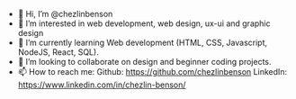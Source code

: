 - 👋 Hi, I’m @chezlinbenson
- 👀 I’m interested in web development, web design, ux-ui and graphic design
- 🌱 I’m currently learning Web development (HTML, CSS, Javascript, NodeJS, React, SQL).
- 💞️ I’m looking to collaborate on design and beginner coding projects.
- 📫 How to reach me:
     Github: https://github.com/chezlinbenson
     LinkedIn: https://www.linkedin.com/in/chezlin-benson/
     
<!---
chezlinbenson/chezlinbenson is a ✨ special ✨ repository because its `README.md` (this file) appears on your GitHub profile.
You can click the Preview link to take a look at your changes.
--->
